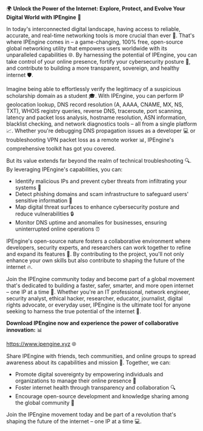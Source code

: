 🌍 **Unlock the Power of the Internet: Explore, Protect, and Evolve Your Digital World with IPEngine** 🚀

In today's interconnected digital landscape, having access to reliable, accurate, and real-time networking tools is more crucial than ever 📡. That's where IPEngine comes in – a game-changing, 100% free, open-source global networking utility that empowers users worldwide with its unparalleled capabilities 🌐. By harnessing the potential of IPEngine, you can take control of your online presence, fortify your cybersecurity posture 🔐, and contribute to building a more transparent, sovereign, and healthy internet 🛡️.

Imagine being able to effortlessly verify the legitimacy of a suspicious scholarship domain as a student 🎓. With IPEngine, you can perform IP geolocation lookup, DNS record resolution (A, AAAA, CNAME, MX, NS, TXT), WHOIS registry queries, reverse DNS, traceroute, port scanning, latency and packet loss analysis, hostname resolution, ASN information, blacklist checking, and network diagnostics tools – all from a single platform 📈. Whether you're debugging DNS propagation issues as a developer 💻 or troubleshooting VPN packet loss as a remote worker 📊, IPEngine's comprehensive toolkit has got you covered.

But its value extends far beyond the realm of technical troubleshooting 🔍. By leveraging IPEngine's capabilities, you can:

* Identify malicious IPs and prevent cyber threats from infiltrating your systems 🚫
* Detect phishing domains and scam infrastructure to safeguard users' sensitive information 💸
* Map digital threat surfaces to enhance cybersecurity posture and reduce vulnerabilities 🔒
* Monitor DNS uptime and anomalies for businesses, ensuring uninterrupted online operations ⏰

IPEngine's open-source nature fosters a collaborative environment where developers, security experts, and researchers can work together to refine and expand its features 🤝. By contributing to the project, you'll not only enhance your own skills but also contribute to shaping the future of the internet 🔥.

Join the IPEngine community today and become part of a global movement that's dedicated to building a faster, safer, smarter, and more open internet – one IP at a time 🌟. Whether you're an IT professional, network engineer, security analyst, ethical hacker, researcher, educator, journalist, digital rights advocate, or everyday user, IPEngine is the ultimate tool for anyone seeking to harness the true potential of the internet 🔑.

**Download IPEngine now and experience the power of collaborative innovation:** 📊

https://www.ipengine.xyz 🌐

Share IPEngine with friends, tech communities, and online groups to spread awareness about its capabilities and mission 🤝. Together, we can:

* Promote digital sovereignty by empowering individuals and organizations to manage their online presence 🚀
* Foster internet health through transparency and collaboration 🔍
* Encourage open-source development and knowledge sharing among the global community 🌟

Join the IPEngine movement today and be part of a revolution that's shaping the future of the internet – one IP at a time 💻.